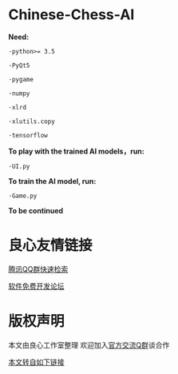 # Chinese-Chess-AI



**Need:**

    ·python>= 3.5
  
    ·PyQt5
  
    ·pygame
  
    ·numpy
  
    ·xlrd
  
    ·xlutils.copy
  
    ·tensorflow



**To play with the trained AI models，run:**

    ·UI.py



**To train the AI model, run:**

    ·Game.py
  
  
  
**To be continued**




 # 良心友情链接

[腾讯QQ群快速检索](http://u.720life.cn/s/8cf73f7c)

[软件免费开发论坛](http://u.720life.cn/s/bbb01dc0)

# 版权声明 

本文由良心工作室整理 欢迎加入[官方交流Q群](https://u.720life.cn/s/f2316816)谈合作

[本文转自如下链接](http://u.720life.cn/g/2e71d0f0a5c601172267ba20d3a43c6eb7339790cefd2ecc3838ff34dbe73c323327b6112028d0aa7d64ed7d81a693b457627213625216cb86b4deaf04f6a1ef)